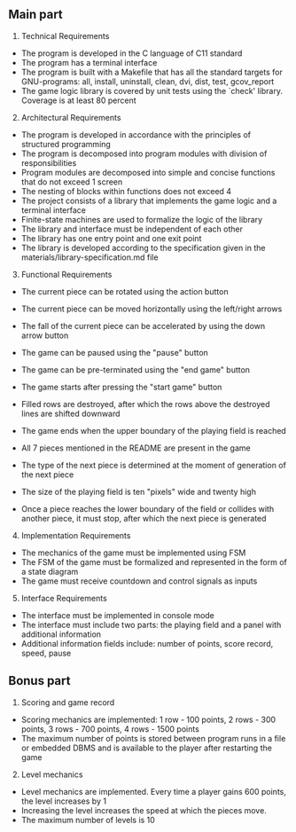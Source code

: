 ## Main part  

1. Technical Requirements  

- The program is developed in the C language of C11 standard
- The program has a terminal interface
- The program is built with a Makefile that has all the standard targets for GNU-programs: all, install, uninstall, clean, dvi, dist, test, gcov_report
- The game logic library is covered by unit tests using the `check' library. Coverage is at least 80 percent  

2. Architectural Requirements  

- The program is developed in accordance with the principles of structured programming
- The program is decomposed into program modules with division of responsibilities
- Program modules are decomposed into simple and concise functions that do not exceed 1 screen
- The nesting of blocks within functions does not exceed 4
- The project consists of a library that implements the game logic and a terminal interface
- Finite-state machines are used to formalize the logic of the library
- The library and interface must be independent of each other
- The library has one entry point and one exit point
- The library is developed according to the specification given in the materials/library-specification.md file   

3. Functional Requirements  

- The current piece can be rotated using the action button
- The current piece can be moved horizontally using the left/right arrows
- The fall of the current piece can be accelerated by using the down arrow button
- The game can be paused using the "pause" button
- The game can be pre-terminated using the "end game" button
- The game starts after pressing the "start game" button
- Filled rows are destroyed, after which the rows above the destroyed lines are shifted downward
- The game ends when the upper boundary of the playing field is reached
- All 7 pieces mentioned in the README are present in the game
  
- The type of the next piece is determined at the moment of generation of the next piece
- The size of the playing field is ten "pixels" wide and twenty high
- Once a piece reaches the lower boundary of the field or collides with another piece, it must stop, after which the next piece is generated  

4. Implementation Requirements  

- The mechanics of the game must be implemented using FSM
- The FSM of the game must be formalized and represented in the form of a state diagram
- The game must receive countdown and control signals as inputs  

5. Interface Requirements  

- The interface must be implemented in console mode
- The interface must include two parts: the playing field and a panel with additional information
- Additional information fields include: number of points, score record, speed, pause  


## Bonus part  

1. Scoring and game record  

- Scoring mechanics are implemented: 1 row - 100 points, 2 rows - 300 points, 3 rows - 700 points, 4 rows - 1500 points
- The maximum number of points is stored between program runs in a file or embedded DBMS and is available to the player after restarting the game  

2. Level mechanics  

- Level mechanics are implemented. Every time a player gains 600 points, the level increases by 1
- Increasing the level increases the speed at which the pieces move. 
- The maximum number of levels is 10  


